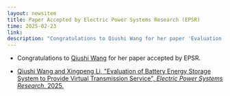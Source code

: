 ```yaml
---
layout: newsitem
title: Paper Accepted by Electric Power Systems Research (EPSR)
time: 2025-02-23
link: 
description: "Congratulations to Qiushi Wang for her paper 'Evaluation of Battery Energy Storage System to Provide Virtual Transmission Service' accepted by EPSR."
---
```


* Congratulations to <a href="/people/Qiushi-Wang/" class="off">Qiushi Wang</a> for her paper accepted by EPSR.

* <a href="/papers/Qiushi_VT_SCUC/" class="off">Qiushi Wang and Xingpeng Li, "Evaluation of Battery Energy Storage System to Provide Virtual Transmission Service", *Electric Power Systems Research*, 2025.</a>

